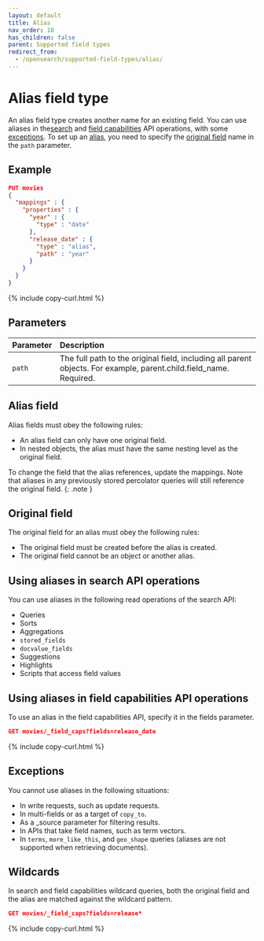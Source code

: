 ```yaml
---
layout: default
title: Alias
nav_order: 10
has_children: false
parent: Supported field types
redirect_from:
  - /opensearch/supported-field-types/alias/
---
```


# Alias field type

An alias field type creates another name for an existing field. You can use aliases in the[search](#using-aliases-in-search-api-operations) and [field capabilities](#using-aliases-in-field-capabilities-api-operations) API operations, with some [exceptions](#exceptions). To set up an [alias](#alias-field), you need to specify the [original field](#original-field) name in the `path` parameter.

## Example

```json
PUT movies 
{
  "mappings" : {
    "properties" : {
      "year" : {
        "type" : "date"
      },
      "release_date" : {
        "type" : "alias",
        "path" : "year"
      }
    }
  }
}
```
{% include copy-curl.html %}

## Parameters

Parameter | Description 
:--- | :--- 
`path` | The full path to the original field, including all parent objects. For example, parent.child.field_name. Required.

## Alias field

Alias fields must obey the following rules:

- An alias field can only have one original field.
- In nested objects, the alias must have the same nesting level as the original field.

To change the field that the alias references, update the mappings. Note that aliases in any previously stored percolator queries will still reference the original field.
{: .note }

## Original field

The original field for an alias must obey the following rules:
- The original field must be created before the alias is created.
- The original field cannot be an object or another alias.

## Using aliases in search API operations

You can use aliases in the following read operations of the search API:
- Queries
- Sorts
- Aggregations
- `stored_fields`
- `docvalue_fields`
- Suggestions
- Highlights
- Scripts that access field values

## Using aliases in field capabilities API operations

To use an alias in the field capabilities API, specify it in the fields parameter.

```json
GET movies/_field_caps?fields=release_date
```
{% include copy-curl.html %}

## Exceptions

You cannot use aliases in the following situations:
- In write requests, such as update requests.
- In multi-fields or as a target of `copy_to`.
- As a _source parameter for filtering results.
- In APIs that take field names, such as term vectors.
- In `terms`, `more_like_this`, and `geo_shape` queries (aliases are not supported when retrieving documents).

## Wildcards

In search and field capabilities wildcard queries, both the original field and the alias are matched against the wildcard pattern. 

```json
GET movies/_field_caps?fields=release*
```
{% include copy-curl.html %}
